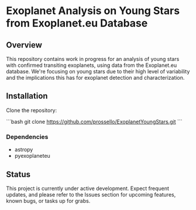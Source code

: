 # Exoplanet Analysis on Young Stars from Exoplanet.eu Database

## Overview

This repository contains work in progress for an analysis of young stars with confirmed transiting exoplanets, using data from the Exoplanet.eu database. We're focusing on young stars due to their high level of variability and the implications this has for exoplanet detection and characterization.

## Installation

Clone the repository:

\`\`\`bash
git clone https://github.com/prossello/ExoplanetYoungStars.git
\`\`\`

### Dependencies

- astropy
- pyexoplaneteu

<!-- Install dependencies using pip:

\`\`\`bash
pip install -r requirements.txt
\`\`\` -->

## Status

This project is currently under active development. Expect frequent updates, and please refer to the Issues section for upcoming features, known bugs, or tasks up for grabs.


